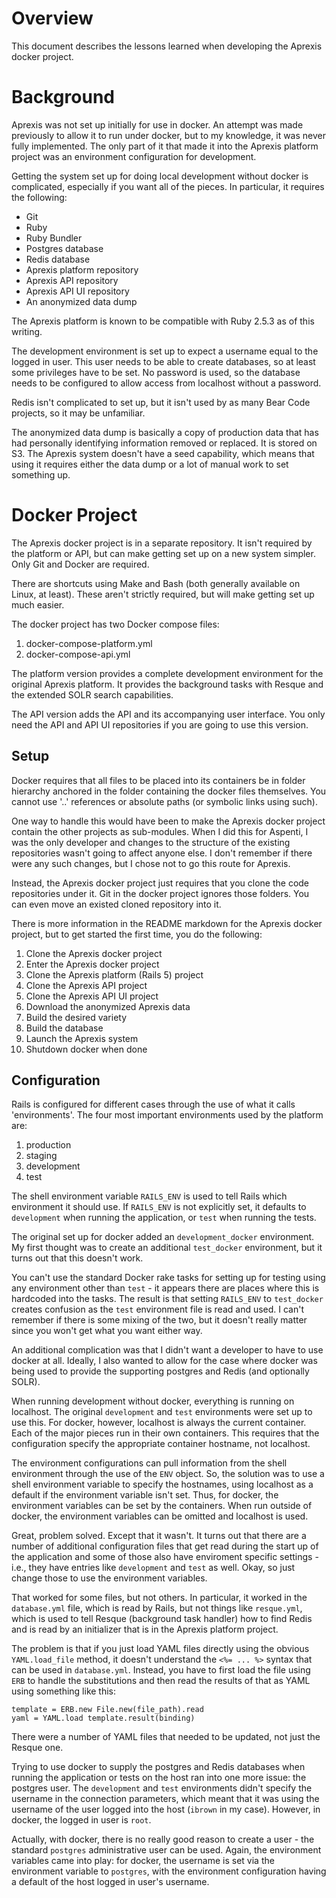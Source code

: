 # Overview

This document describes the lessons learned when developing the Aprexis docker project.

# Background

Aprexis was not set up initially for use in docker. An attempt was made previously to allow it to run under docker, but to my knowledge, it was never fully implemented. The only part of it that made it into the Aprexis platform project was an environment configuration for development.

Getting the system set up for doing local development without docker is complicated, especially if you want all of the pieces. In particular, it requires the following:

- Git
- Ruby
- Ruby Bundler
- Postgres database
- Redis database
- Aprexis platform repository
- Aprexis API repository
- Aprexis API UI repository
- An anonymized data dump

The Aprexis platform is known to be compatible with Ruby 2.5.3 as of this writing.

The development environment is set up to expect a username equal to the logged in user. This user needs to be able to create databases, so at least some privileges have to be set. No password is used, so the database needs to be configured to allow access from localhost without a password.

Redis isn't complicated to set up, but it isn't used by as many Bear Code projects, so it may be unfamiliar.

The anonymized data dump is basically a copy of production data that has had personally identifying information removed or replaced. It is stored on S3. The Aprexis system doesn't have a seed capability, which means that using it requires either the data dump or a lot of manual work to set something up.

# Docker Project

The Aprexis docker project is in a separate repository. It isn't required by the platform or API, but can make getting set up on a new system simpler. Only Git and Docker are required.

There are shortcuts using Make and Bash (both generally available on Linux, at least). These aren't strictly required, but will make getting set up much easier.

The docker project has two Docker compose files:

1. docker-compose-platform.yml
2. docker-compose-api.yml

The platform version provides a complete development environment for the original Aprexis platform. It provides the background tasks with Resque and the extended SOLR search capabilities.

The API version adds the API and its accompanying user interface. You only need the API and API UI repositories if you are going to use this version.

## Setup

Docker requires that all files to be placed into its containers be in folder hierarchy anchored in the folder containing the docker files themselves. You cannot use '..' references or absolute paths (or symbolic links using such).

One way to handle this would have been to make the Aprexis docker project contain the other projects as sub-modules. When I did this for Aspenti, I was the only developer and changes to the structure of the existing repositories wasn't going to affect anyone else. I don't remember if there were any such changes, but I chose not to go this route for Aprexis.

Instead, the Aprexis docker project just requires that you clone the code repositories under it. Git in the docker project ignores those folders. You can even move an existed cloned repository into it.

There is more information in the README markdown for the Aprexis docker project, but to get started the first time, you do the following:

1. Clone the Aprexis docker project
2. Enter the Aprexis docker project
3. Clone the Aprexis platform (Rails 5) project
4. Clone the Aprexis API project
5. Clone the Aprexis API UI project
6. Download the anonymized Aprexis data
7. Build the desired variety
8. Build the database
9. Launch the Aprexis system
10. Shutdown docker when done

## Configuration

Rails is configured for different cases through the use of what it calls 'environments'. The four most important environments used by the platform are:

1. production
2. staging
3. development
4. test

The shell environment variable `RAILS_ENV` is used to tell Rails which environment it should use. If `RAILS_ENV` is not explicitly set, it defaults to `development` when running the application, or `test` when running the tests.

The original set up for docker added an `development_docker` environment. My first thought was to create an additional `test_docker` environment, but it turns out that this doesn't work.

You can't use the standard Docker rake tasks for setting up for testing using any environment other than `test` - it appears there are places where this is hardcoded into the tasks. The result is that setting `RAILS_ENV` to `test_docker` creates confusion as the `test` environment file is read and used. I can't remember if there is some mixing of the two, but it doesn't really matter since you won't get what you want either way.

An additional complication was that I didn't want a developer to have to use docker at all. Ideally, I also wanted to allow for the case where docker was being used to provide the supporting postgres and Redis (and optionally SOLR).

When running development without docker, everything is running on localhost. The original `development` and `test` environments were set up to use this. For docker, however, localhost is always the current container. Each of the major pieces run in their own containers. This requires that the configuration specify the appropriate container hostname, not localhost.

The environment configurations can pull information from the shell environment through the use of the `ENV` object. So, the solution was to use a shell environment variable to specify the hostnames, using localhost as a default if the environment variable isn't set. Thus, for docker, the environment variables can be set by the containers. When run outside of docker, the environment variables can be omitted and localhost is used.

Great, problem solved. Except that it wasn't. It turns out that there are a number of additional configuration files that get read during the start up of the application and some of those also have enviroment specific settings - i.e., they have entries like `development` and `test` as well. Okay, so just change those to use the environment variables.

That worked for some files, but not others. In particular, it worked in the `database.yml` file, which is read by Rails, but not things like `resque.yml`, which is used to tell Resque (background task handler) how to find Redis and is read by an initializer that is in the Aprexis platform project.

The problem is that if you just load YAML files directly using the obvious `YAML.load_file` method, it doesn't understand the `<%= ... %>` syntax that can be used in `database.yml`. Instead, you have to first load the file using `ERB` to handle the substitutions and then read the results of that as YAML using something like this:

```
template = ERB.new File.new(file_path).read
yaml = YAML.load template.result(binding)
```

There were a number of YAML files that needed to be updated, not just the Resque one.

Trying to use docker to supply the postgres and Redis databases when running the application or tests on the host ran into one more issue: the postgres user. The `development` and `test` environments didn't specify the username in the connection parameters, which meant that it was using the username of the user logged into the host (`ibrown` in my case). However, in docker, the logged in user is `root`.

Actually, with docker, there is no really good reason to create a user - the standard `postgres` administrative user can be used. Again, the environment variables came into play: for docker, the username is set via the environment variable to `postgres`, with the environment configuration having a default of the host logged in user's username.
